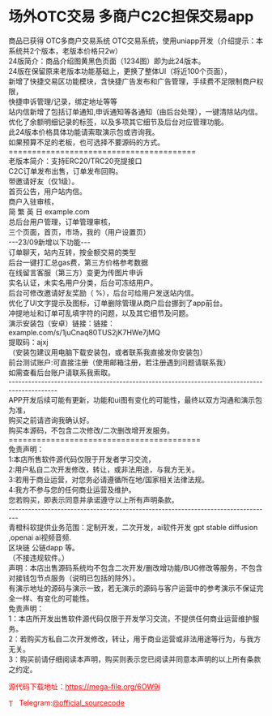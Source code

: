 # 场外OTC交易 多商户C2C担保交易app

商品已获得 OTC多商户交易系统                OTC交易系统，使用uniapp开发（介绍提示：本系统共2个版本，老版本价格只2w）<br>24版简介：商品介绍图黄黑色页面（1234图）即为此24版本。<br>24版在保留原来老版本功能基础上，更换了整体UI（将近100个页面），<br>新增了快捷交易区功能模块，含快捷广告发布和广告管理，手续费不足限制商户权限，<br>快捷申诉管理/记录，绑定地址等等<br>站内信新增了包括订单通知,申诉通知等各通知（由后台处理），一键清除站内信。<br>优化了余额明细记录的标签，以及多项其它细节及后台对应管理功能。<br>此24版本价格具体功能请索取演示包或咨询我。<br>如果预算不足的老板，也可选择不要源码的方式。<br>========================================<br>老版本简介：支持ERC20/TRC20充提接口<br>C2C订单发布出售，订单发布回购。<br>带邀请好友（仅1级）。<br>首页公告，用户站内信。<br>商户入驻审核，<br>简 繁 英 日 example.com<br>总后台用户管理，订单管理审核，<br>三个页面，首页，市场，我的（用户设置页）<br>---23/09新增以下功能---<br>订单聊天，站内互转，按金额交易的类型<br>后台一键打汇总gas费，第三方价格参考数据<br>在线留言客服（第三方）变更为传图片申诉<br>实名认证，未实名用户分类，后台可冻结用户。<br>后台可修改邀请好友奖励（ %），后台可给用户发送站内信。<br>优化了UI文字提示及图标，订单删除管理从商户后台挪到了app前台。<br>冲提地址和订单可乱填字符的问题，以及其它细节及问题。<br>演示安装包（安卓）链接：链接：example.com/s/1juCnaq80TUS2jK7HWe7jMQ<br>提取码：ajxj<br>（安装包建议用电脑下载安装包，或者联系我直接发你安装包）<br>前台测试账户:可直接注册（使用邮箱注册，若注册遇到问题请联系我）<br>如需查看后台账户请联系我索取。<br>---------------------------------------------------------------------------------------------<br>APP开发后续可能有更新，功能和ui图有变化的可能性，最终以双方沟通和演示包为准，<br>购买之前请咨询我确认好。<br>购买本源码，不包含二次修改/二次删改增开发服务。<br>=========================================<br>免责声明：<br>1:本店所售软件源代码仅限于开发者学习交流，<br>2:用户私自二次开发修改，转让，或非法用途，与我方无关。<br>3:若用于商业运营，对您务必请遵循所在地/国家相关法律法规。<br>4:我方不参与您的任何商业运营及维护。<br>您若购买，即表示同意并承诺遵守以上所有声明条款。<br>---------------------------------------------------------------------------------<br>青橙科软提供业务范围：定制开发，二次开发，ai软件开发 gpt stable diffusion ,openai ai视频音频.<br>区块链 公链dapp 等。<br>（不接违规软件。）<br>声明：本店出售源码系统均不包含二次开发/删改增功能/BUG修改等服务，不包含对接钱包节点服务（说明已包括的除外）。<br>有演示地址的源码与演示一致，若无演示的源码与客户运营中的参考演示不保证完全一样、有变化的可能性。<br>免责声明：<br>1：本店所开发出售软件源代码仅限于开发学习交流，不提供任何商业运营维护服务。<br>2：若购买方私自二次开发修改，转让，用于商业运营或非法用途等行为，与我方无关。<br>3：购买前请仔细阅读本声明，购买则表示您已阅读并同意本声明的以上所有条款之约定。<br>


<p style="color: red;">源代码下载地址：<a href="https://mega-file.org/6OW9i" style="color: red;">https://mega-file.org/6OW9i</a></p><p style="color: red;"><img src="https://cdn-icons-png.flaticon.com/512/2111/2111646.png" alt="Telegram Icon" style="width: 16px; vertical-align: middle; margin-right: 5px;">Telegram:<a href="https://t.me/official_sourcecode" style="color: red;">@official_sourcecode</a></p>